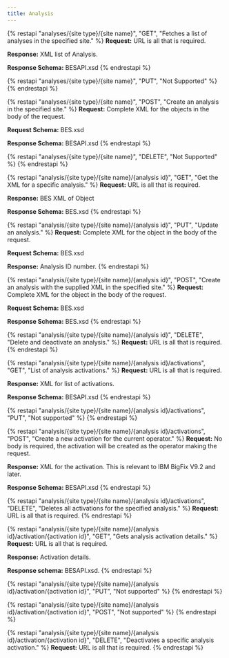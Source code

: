 ```yaml
---
title: Analysis
---
```


{% restapi "analyses/{site type}/{site name}", "GET", "Fetches a list of analyses in the specified site." %}
**Request:** URL is all that is required.

**Response:** XML list of Analysis.

**Response Schema:** BESAPI.xsd
{% endrestapi %}

{% restapi "analyses/{site type}/{site name}", "PUT", "Not Supported" %}
{% endrestapi %}

{% restapi "analyses/{site type}/{site name}", "POST", "Create an analysis in the specified site." %}
**Request:** Complete XML for the objects in the body of the request.

**Request Schema:** BES.xsd

**Response Schema:** BESAPI.xsd
{% endrestapi %}

{% restapi "analyses/{site type}/{site name}", "DELETE", "Not Supported" %}
{% endrestapi %}


{% restapi "analysis/{site type}/{site name}/{analysis id}", "GET", "Get the XML for a specific analysis." %}
**Request:** URL is all that is required.

**Response:** BES XML of Object

**Response Schema:** BES.xsd
{% endrestapi %}

{% restapi "analysis/{site type}/{site name}/{analysis id}", "PUT", "Update an analysis." %}
**Request:** Complete XML for the object in the body of the request.

**Request Schema:** BES.xsd

**Response:** Analysis ID number.
{% endrestapi %}

{% restapi "analysis/{site type}/{site name}/{analysis id}", "POST", "Create an analysis with the supplied XML in the specified site." %}
**Request:** Complete XML for the object in the body of the request.

**Request Schema:** BES.xsd

**Response Schema:** BES.xsd
{% endrestapi %}

{% restapi "analysis/{site type}/{site name}/{analysis id}", "DELETE", "Delete and deactivate an analysis." %}
**Request:** URL is all that is required.
{% endrestapi %}

{% restapi "analysis/{site type}/{site name}/{analysis id}/activations", "GET", "List of analysis activations." %}
**Request:** URL is all that is required.

**Response:**  XML for list of activations. 

**Response Schema:** BESAPI.xsd
{% endrestapi %}

{% restapi "analysis/{site type}/{site name}/{analysis id}/activations", "PUT", "Not supported" %}
{% endrestapi %}

{% restapi "analysis/{site type}/{site name}/{analysis id}/activations", "POST", "Create a new activation for the current operator." %}
**Request:** No body is required, the activation will be created as the operator making the request.

**Response:** XML for the activation. This is relevant to IBM BigFix V9.2 and later.

**Response Schema:** BESAPI.xsd
{% endrestapi %}

{% restapi "analysis/{site type}/{site name}/{analysis id}/activations", "DELETE", "Deletes all activations for the specified analysis." %}
**Request:** URL is all that is required.
{% endrestapi %}

{% restapi "analysis/{site type}/{site name}/{analysis id}/activation/{activation id}", "GET", "Gets analysis activation details." %}
**Request:** URL is all that is required.

**Response:**  Activation details.

**Response schema:** BESAPI.xsd.
{% endrestapi %}

{% restapi "analysis/{site type}/{site name}/{analysis id}/activation/{activation id}", "PUT", "Not supported" %}
{% endrestapi %}

{% restapi "analysis/{site type}/{site name}/{analysis id}/activation/{activation id}", "POST", "Not supported" %}
{% endrestapi %}

{% restapi "analysis/{site type}/{site name}/{analysis id}/activation/{activation id}", "DELETE", "Deactivates a specific analysis activation." %}
**Request:** URL is all that is required.
{% endrestapi %}
